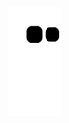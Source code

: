 ![snake gif](https://github.com/amajaying/amajaying/blob/output/github-contribution-grid-snake.svg)
